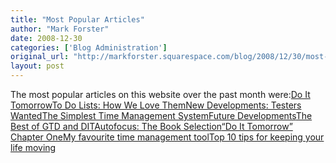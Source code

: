 ```yaml
---
title: "Most Popular Articles"
author: "Mark Forster"
date: 2008-12-30
categories: ['Blog Administration']
original_url: "http://markforster.squarespace.com/blog/2008/12/30/most-popular-articles.html"
layout: post
---
```


The most popular articles on this website over the past month were:[Do It Tomorrow](http://www.markforster.squarespace.com/do-it-tomorrow/)[To Do Lists: How We Love Them](http://www.markforster.squarespace.com/blog/2008/12/18/to-do-lists-how-we-love-them.html)[New Developments: Testers Wanted](http://www.markforster.squarespace.com/blog/2008/12/22/new-developments-testers-wanted.html)[The Simplest Time Management System](http://www.markforster.squarespace.com/blog/2008/11/17/the-simplest-time-management-method.html)[Future Developments](http://www.markforster.squarespace.com/blog/2008/12/18/future-developments.html)[The Best of GTD and DIT](http://www.markforster.squarespace.com/blog/2008/12/8/the-best-of-gtd-and-dit.html)[Autofocus: The Book Selection](http://www.markforster.squarespace.com/blog/2008/12/23/autofocus-the-book-selection.html)[“Do It Tomorrow” Chapter One](/do-it-tomorrow-chapter-one/)[My favourite time management tool](http://www.markforster.squarespace.com/blog/2006/9/17/my-favourite-time-management-tool.html)[Top 10 tips for keeping your life moving](http://www.markforster.squarespace.com/blog/2006/12/19/top-10-tips-for-keeping-your-life-moving.html)
